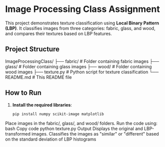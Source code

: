 
# Image Processing Class Assignment

This project demonstrates texture classification using **Local Binary Pattern (LBP)**. It classifies images from three categories: fabric, glass, and wood, and compares their textures based on LBP features.

## Project Structure
ImageProcessingClass/ ├── fabric/ # Folder containing fabric images ├── glass/ # Folder containing glass images ├── wood/ # Folder containing wood images ├── texture.py # Python script for texture classification └── README.md # This README file



## How to Run
1. **Install the required libraries**:
   ```bash
   pip install numpy scikit-image matplotlib
Place images in the fabric/, glass/, and wood/ folders.
Run the code using:
bash
Copy code
python texture.py
Output
Displays the original and LBP-transformed images.
Classifies the images as "similar" or "different" based on the standard deviation of LBP histograms
